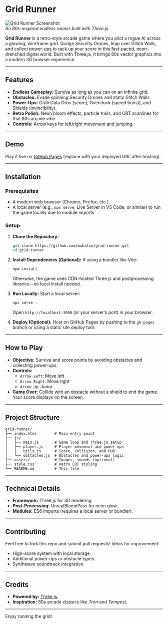 # Grid Runner

![Grid Runner Screenshot](assets/screenshot.png)  
*An 80s-inspired endless runner built with Three.js*

**Grid Runner** is a retro-style arcade game where you pilot a rogue AI across a glowing, wireframe grid. Dodge Security Drones, leap over Glitch Walls, and collect power-ups to rack up your score in this fast-paced, neon-drenched digital world. Built with Three.js, it brings 80s vector graphics into a modern 3D browser experience.

---

## Features
- **Endless Gameplay:** Survive as long as you can on an infinite grid.
- **Obstacles:** Evade spinning Security Drones and static Glitch Walls.
- **Power-Ups:** Grab Data Orbs (score), Overclock (speed boost), and Shields (invincibility).
- **Retro Polish:** Neon bloom effects, particle trails, and CRT scanlines for that 80s arcade vibe.
- **Controls:** Arrow keys for left/right movement and jumping.

---

## Demo
Play it live on [GitHub Pages](https://makalin.github.io/Grid-Runner/) (replace with your deployed URL after hosting).

---

## Installation

### Prerequisites
- A modern web browser (Chrome, Firefox, etc.).
- A local server (e.g., `npx serve`, Live Server in VS Code, or similar) to run the game locally due to module imports.

### Setup
1. **Clone the Repository:**
   ```bash
   git clone https://github.com/makalin/grid-runner.git
   cd grid-runner
   ```

2. **Install Dependencies (Optional):**
   If using a bundler like Vite:
   ```bash
   npm install
   ```
   Otherwise, the game uses CDN-hosted Three.js and postprocessing libraries—no local install needed.

3. **Run Locally:**
   Start a local server:
   ```bash
   npx serve .
   ```
   Open `http://localhost:3000` (or your server’s port) in your browser.

4. **Deploy (Optional):**
   Host on GitHub Pages by pushing to the `gh-pages` branch or using a static site deploy tool.

---

## How to Play
- **Objective:** Survive and score points by avoiding obstacles and collecting power-ups.
- **Controls:**
  - `Arrow Left`: Move left
  - `Arrow Right`: Move right
  - `Arrow Up`: Jump
- **Game Over:** Collide with an obstacle without a shield to end the game. Your score displays on the screen.

---

## Project Structure
```
grid-runner/
├── index.html        # Main entry point
├── js/
│   ├── main.js       # Game loop and Three.js setup
│   ├── player.js     # Player movement and power-ups
│   ├── utils.js      # Score, collision, and HUD
│   └── obstacles.js  # Obstacles and power-ups logic
├── assets/           # Images, sounds (optional)
├── style.css         # Retro CRT styling
└── README.md         # This file
```

---

## Technical Details
- **Framework:** Three.js for 3D rendering.
- **Post-Processing:** UnrealBloomPass for neon glow.
- **Modules:** ES6 imports (requires a local server or bundler).

---

## Contributing
Feel free to fork this repo and submit pull requests! Ideas for improvement:
- High-score system with local storage.
- Additional power-ups or obstacle types.
- Synthwave soundtrack integration.

---

## Credits
- **Powered by:** [Three.js](https://threejs.org/).
- **Inspiration:** 80s arcade classics like *Tron* and *Tempest*.

---

Enjoy running the grid!
